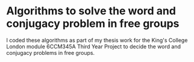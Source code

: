 # Algorithms to solve the word and conjugacy problem in free groups
I coded these algorithms as part of my thesis work for the King's College London module 6CCM345A Third Year Project to decide the word and conjugacy problems in free groups.
